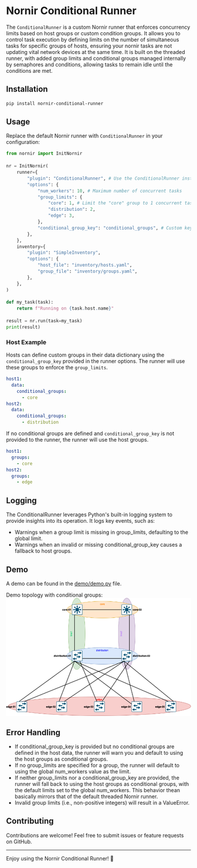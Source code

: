 # Nornir Conditional Runner

The `ConditionalRunner` is a custom Nornir runner that enforces concurrency limits based on host groups or custom condition groups. It allows you to control task execution by defining limits on the number of simultaneous tasks for specific groups of hosts, ensuring your nornir tasks are not updating vital network devices at the same time. It is built on the threaded runner, with added group limits and conditional groups managed internally by semaphores and conditions, allowing tasks to remain idle until the conditions are met.

## Installation

```bash
pip install nornir-conditional-runner
```

## Usage

Replace the default Nornir runner with `ConditionalRunner` in your configuration:

```python
from nornir import InitNornir

nr = InitNornir(
    runner={
        "plugin": "ConditionalRunner", # Use the ConditionalRunner instead of the default
        "options": {
            "num_workers": 10, # Maximum number of concurrent tasks
            "group_limits": {
                "core": 1, # Limit the "core" group to 1 concurrent task
                "distribution": 2,
                "edge": 3,
            },
            "conditional_group_key": "conditional_groups", # Custom key for conditional groups config in host data
        },
    },
    inventory={
        "plugin": "SimpleInventory",
        "options": {
            "host_file": "inventory/hosts.yaml",
            "group_file": "inventory/groups.yaml",
        },
    },
)

def my_task(task):
    return f"Running on {task.host.name}"

result = nr.run(task=my_task)
print(result)
```
### Host Example
Hosts can define custom groups in their data dictionary using the `conditional_group_key` provided in the runner options. The runner will use these groups to enforce the `group_limits`.

```yaml
host1:
  data:
    conditional_groups:
      - core
host2:
  data:
    conditional_groups:
      - distribution
````
If no conditional groups are defined and `conditional_group_key` is not provided to the runner, the runner will use the host groups.

```yaml
host1:
  groups: 
    - core
host2:
  groups: 
    - edge
```
## Logging

The ConditionalRunner leverages Python's built-in logging system to provide insights into its operation. It logs key events, such as:

- Warnings when a group limit is missing in group_limits, defaulting to the global limit.
- Warnings when an invalid or missing conditional_group_key causes a fallback to host groups.

## Demo

A demo can be found in the [demo/demo.py](demo/demo.py) file.

Demo topology with conditional groups:
![Demo topology](demo/demo_topology.drawio.png)

## Error Handling

- If conditional_group_key is provided but no conditional groups are defined in the host data, the runner will warn you and default to using the host groups as conditional groups.
- If no group_limits are specified for a group, the runner will default to using the global num_workers value as the limit.
- If neither group_limits nor a conditional_group_key are provided, the runner will fall back to using the host groups as conditional groups, with the default limits set to the global num_workers. This behavior thean basically mirrors that of the default threaded Nornir runner.
- Invalid group limits (i.e., non-positive integers) will result in a ValueError.

## Contributing

Contributions are welcome! Feel free to submit issues or feature requests on GitHub.

--- 
Enjoy using the Nornir Conditional Runner! 🎉